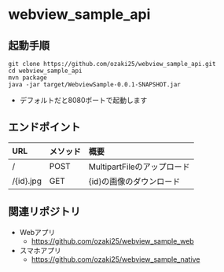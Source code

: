 # webview_sample_api

## 起動手順

```
git clone https://github.com/ozaki25/webview_sample_api.git
cd webview_sample_api
mvn package
java -jar target/WebviewSample-0.0.1-SNAPSHOT.jar
```
- デフォルトだと8080ポートで起動します

## エンドポイント

|URL|メソッド|概要|
|:--|:--|:--|
|/|POST|MultipartFileのアップロード|
|/{id}.jpg|GET|{id}の画像のダウンロード|

## 関連リポジトリ

- Webアプリ
  - https://github.com/ozaki25/webview_sample_web
- スマホアプリ
  - https://github.com/ozaki25/webview_sample_native
